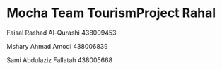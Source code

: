 # Mocha Team TourismProject Rahal

Faisal Rashad Al-Qurashi
438009453

Mshary Ahmad Amodi
438006839

Sami Abdulaziz Fallatah
438005668

